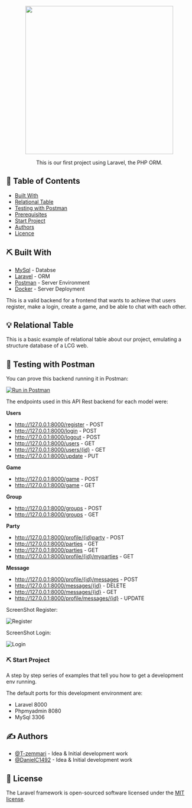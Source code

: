 <p align="center"><a href="https://laravel.com" target="_blank"><img src="https://raw.githubusercontent.com/laravel/art/master/logo-lockup/5%20SVG/2%20CMYK/1%20Full%20Color/laravel-logolockup-cmyk-red.svg" width="400"></a></p>


<p align="center"> This is our first project using Laravel, the PHP ORM.
    <br> 
</p>



## 📝 Table of Contents

- [Built With](#built)
- [Relational Table](#relational_table)
- [Testing with Postman](#testing)
- [Prerequisites](#prerequisites)
- [Start Project](#start-project)
- [Authors](#authors)
- [Licence](#License)


## ⛏️ Built With <a name = "built"></a>

- [MySql](https://www.mysql.com/) - Databse
- [Laravel](https://laravel.com/) - ORM
- [Postman](https://learning.postman.com/docs/getting-started/introduction/) - Server Environment
- [Docker](https://docs.docker.com/) - Server Deployment


This is a valid backend for a frontend that wants to achieve that users register, make a login, create a game, and be able to chat with each other.


## 💡 Relational Table <a name = "relational_table"></a>

This is a basic example of relational table about our project, emulating a structure database of a LCG web. 

<!-- ![tabla](https://user-images.githubusercontent.com/77154578/115294688-321f3780-a159-11eb-9cb4-f73bba550630.png) -->



## 🎈 Testing with Postman <a name="testing"></a>

You can prove this backend running it in Postman: 

[![Run in Postman](https://run.pstmn.io/button.svg)](https://app.getpostman.com/run-collection/240745e8fa1d32750cbd?action=collection%2Fimport)

The endpoints used in this API Rest backend for each model were: 

<strong>Users</strong>
- http://127.0.0.1:8000/register - POST
- http://127.0.0.1:8000/login - POST
- http://127.0.0.1:8000/logout - POST
- http://127.0.0.1:8000/users - GET
- http://127.0.0.1:8000/users/{id} - GET
- http://127.0.0.1:8000/update - PUT

<strong>Game</strong>
- http://127.0.0.1:8000/game - POST
- http://127.0.0.1:8000/game - GET

<strong>Group</strong>
- http://127.0.0.1:8000/groups - POST
- http://127.0.0.1:8000/groups - GET

<strong>Party</strong>
- http://127.0.0.1:8000/profile/{id}party - POST
- http://127.0.0.1:8000/parties - GET
- http://127.0.0.1:8000/parties - GET
- http://127.0.0.1:8000/profile/{id}/myparties - GET

<strong>Message</strong>
- http://127.0.0.1:8000/profile/{id}/messages - POST
- http://127.0.0.1:8000/messages/{id} - DELETE
- http://127.0.0.1:8000/messages/{id} - GET
- http://127.0.0.1:8000/profile/messages/{id} - UPDATE


ScreenShot Register:

![Register](https://user-images.githubusercontent.com/76817211/115438546-cf3ba800-a20d-11eb-97bf-6b2dedb67e0c.png)


ScreenShot Login:

![Login](https://user-images.githubusercontent.com/76817211/115438829-26417d00-a20e-11eb-8e0f-9274611edc04.png)




###  ⛏️  Start Project <a name="start-project"></a>

A step by step series of examples that tell you how to get a development env running.

The default ports for this development environment are:
- Laravel 8000
- Phpmyadmin 8080
- MySql 3306

## ✍️ Authors <a name = "authors"></a>

- [@T-zemmari](https://github.com/T-zemmari) - Idea & Initial development work
- [@DanielC1492](https://github.com/DanielC1492) - Idea & Initial development work


## 📝 License

The Laravel framework is open-sourced software licensed under the [MIT license](https://opensource.org/licenses/MIT).